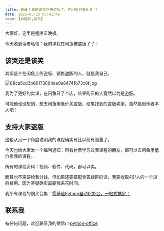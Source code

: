 ```yaml
---
title: 离谱！我的课竟然被盗版了，在闲鱼只要9.9 ？
date: 2025-05-23 07:41:49
tags: [自媒体,副业]
---
```



大家好，这里是程序员晚枫。

今天收到读者私信：我的课程在闲鱼被盗版了？！

## 该哭还是该笑

其实这个在闲鱼上传盗版、销售盗版的人，就是我自己。

![88ca5cd3b66173064ae0e84741b73c0f.jpg](https://raw.gitcode.com/user-images/assets/5027920/635b3c77-0abf-4544-8bd8-a8f7f268d2bc/88ca5cd3b66173064ae0e84741b73c0f.jpg '88ca5cd3b66173064ae0e84741b73c0f.jpg')

我为了更好的卖课，在闲鱼开了个店，结果购买的人竟然以为是盗版。

可能他也没想到，想去闲鱼用低价买盗版，结果找到的盗版卖家，竟然是创作者本人吧！



## 支持大家盗版

这也从另一个角度说明我的课程确实有比以前有流量了。

今天也给大家发一个福利通知：所有付费学习过我课程的朋友，都可以去闲鱼用低价卖我的课程。

所有的课程资料：视频、软件、代码，都可以卖。

而且也不需要给我分钱。但如果还要搭配卖答疑群的话，我要收取49/人的一个进群费用。因为答疑确实需要我来花时间。

我所有课程的购买合集：[零基础Python自动化办公，一站式搞定！](https://mp.weixin.qq.com/s/XDOMnTISBpglNvSf4R-tmg)

## 联系我

有任何问题，欢迎联系我的微信👉[python-office](http://www.python4office.cn/wechat-qrcode/)

